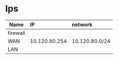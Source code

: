 # Ips


| Name     | IP      | network |
| -------- | :------ | :------ |
| firewall |
| WAN      | 10.120.80.254 |  10.120.80.0/24       |
| LAN      |         |         |